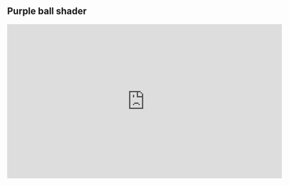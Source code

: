 ## Purple ball shader  

<iframe width="640" height="360" frameborder="0" src="https://www.shadertoy.com/embed/Mt3cR4?gui=true&t=10&paused=true&muted=false" allowfullscreen></iframe>